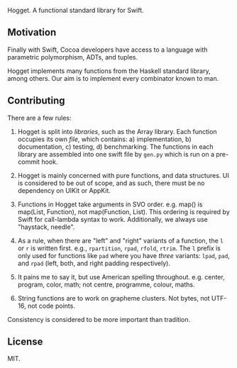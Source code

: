 Hogget. A functional standard library for Swift.

## Motivation

Finally with Swift, Cocoa developers have access to a language with parametric polymorphism, ADTs, and tuples.

Hogget implements many functions from the Haskell standard library, among others. Our aim is to implement every combinator known to man.

## Contributing

There are a few rules:

1. Hogget is split into *libraries*, such as the Array library. Each function occupies its own *file*, which contains: a) implementation, b) documentation, c) testing, d) benchmarking. The functions in each library are assembled into one swift file by `gen.py` which is run on a pre-commit hook.

2. Hogget is mainly concerned with pure functions, and data structures. UI is considered to be out of scope, and as such, there must be no dependency on UIKit or AppKit.

3. Functions in Hogget take arguments in SVO order. e.g. map() is map(List, Function), not map(Function, List). This ordering is required by Swift for call-lambda syntax to work. Additionally, we always use "haystack, needle".

4. As a rule, when there are "left" and "right" variants of a function, the `l` or `r` is written first. e.g., `rpartition`, `rpad`, `rfold`, `rtrim`. The `l` prefix is only used for functions like `pad` where you have *three* variants: `lpad`, `pad`, and `rpad` (left, both, and right padding respectively).

5. It pains me to say it, but use American spelling throughout. e.g. center, program, color, math; not centre, programme, colour, maths.

6. String functions are to work on grapheme clusters. Not bytes, not UTF-16, not code points.

Consistency is considered to be more important than tradition.

## License

MIT.

